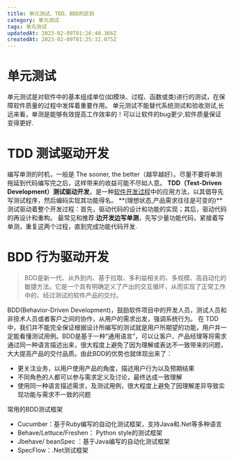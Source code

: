 ```yaml
---
title: 单元测试、TDD、BDD的区别
category: 单元测试
tags: 单元测试
updatedAt: 2023-02-09T01:26:40.366Z
createdAt: 2023-02-09T01:25:32.075Z
---
```


# 单元测试
单元测试是对软件中的基本组成单位(如模块、过程、函数或类)进行的测试，在保障软件质量的过程中发挥着重要作用。
单元测试不能替代系统测试和验收测试,长远来看，单测是能够有效提高工作效率的！可以让软件的bug更少,软件质量保证变得更好.
# TDD 测试驱动开发
编写单测的时机，一般是 The sooner, the better（越早越好）。尽量不要将单测拖延到代码编写完之后，这样带来的收益可能不尽如人意。
**TDD（Test-Driven Development）测试驱动开发**，是一种[软件开发过程](https://zh.wikipedia.org/wiki/%E8%BD%AF%E4%BB%B6%E5%BC%80%E5%8F%91%E8%BF%87%E7%A8%8B)中的应用方法，以其倡导先写测试程序，然后编码实现其功能得名。
**(理想状态,产品需求往往是可变的)**测试驱动着整个开发过程：首先，驱动代码的设计和功能的实现；其后，驱动代码的再设计和重构。
最常见和推荐:**边开发边写单测**，先写少量功能代码，紧接着写单测，重复这两个过程，直到完成功能代码开发.
# BDD 行为驱动开发
> BDD是新一代、从外到内、基于拉取、多利益相关的、多规模、高自动化的敏捷方法。它是一个具有明确定义了产出的交互循环，从而实现了正常工作中的、经过测试的软件产品的交付。

BDD(Behavior-Driven Development)，鼓励软件项目中的开发人员，测试人员和非技术人员或者客户之间的协作，从用户的需求出发，强调系统行为。
在 TDD 中，我们并不能完全保证根据设计所编写的测试就是用户所期望的功能，用户并一定能看懂测试用例。BDD是基于一种“通用语言”，可以让客户、产品经理等将需求通过同一种语言描述出来，很大程度上避免了因为理解或表达不一致带来的问题，大大提高产品的交付品质。由此BDD的优势也就体现出来了：

- 更关注业务，以用户使用产品的角度，描述用户行为以及预期结果
- 不同角色的人都可以参与需求定义及讨论，最终达成一致理解
- 使用同一种语言描述需求，及测试用例，很大程度上避免了因理解差异导致实现功能与需求不一致的问题

常用的BDD测试框架

- Cucumber：基于Ruby编写的自动化测试框架，支持Java和.Net等多种语言
- Behave/Lettuce/Freshen： Python style的测试框架 
- Jbehave/ beanSpec ：基于Java编写的自动化测试框架
- SpecFlow：.Net测试框架
